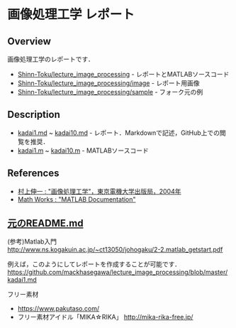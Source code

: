 # 画像処理工学 レポート

## Overview

画像処理工学のレポートです．

- [Shinn-Toku/lecture_image_processing](https://github.com/Shinn-Toku/lecture_image_processing) - レポートとMATLABソースコード
- [Shinn-Toku/lecture_image_processing/image](https://github.com/Shinn-Toku/lecture_image_processing/tree/master/image) - レポート用画像
- [Shinn-Toku/lecture_image_processing/sample](https://github.com/Shinn-Toku/lecture_image_processing/tree/master/sample) - フォーク元の例

## Description

- [kadai1.md](kadai1.md) ~ [kadai10.md](kadai10.md) - レポート．Markdownで記述，GitHub上での閲覧を推奨．
- [kadai1.m](kadai1.m) ~ [kadai10.m](kadai10.m) - MATLABソースコード

## References

- [村上伸一 : "画像処理工学"，東京電機大学出版局，2004年](https://www.tdupress.jp/book/b349338.html)
- [Math Works : "MATLAB Documentation"](https://jp.mathworks.com/help/matlab/index.html)

## [元のREADME.md](https://github.com/mackhasegawa/lecture_image_processing/blob/master/README.md)

(参考)Matlab入門  
http://www.ns.kogakuin.ac.jp/~ct13050/johogaku/2-2.matlab_getstart.pdf

例えば，このようにしてレポートを作成することが可能です．  
https://github.com/mackhasegawa/lecture_image_processing/blob/master/kadai1.md

フリー素材

- https://www.pakutaso.com/
- フリー素材アイドル「MIKA☆RIKA」 http://mika-rika-free.jp/
